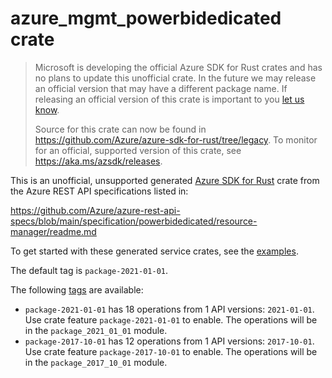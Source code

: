 # azure_mgmt_powerbidedicated crate

> Microsoft is developing the official Azure SDK for Rust crates and has no plans to update this unofficial crate.
> In the future we may release an official version that may have a different package name.
> If releasing an official version of this crate is important to you [let us know](https://github.com/Azure/azure-sdk-for-rust/issues/new/choose).
>
> Source for this crate can now be found in <https://github.com/Azure/azure-sdk-for-rust/tree/legacy>.
> To monitor for an official, supported version of this crate, see <https://aka.ms/azsdk/releases>.

This is an unofficial, unsupported generated [Azure SDK for Rust](https://github.com/Azure/azure-sdk-for-rust/tree/legacy) crate from the Azure REST API specifications listed in:

https://github.com/Azure/azure-rest-api-specs/blob/main/specification/powerbidedicated/resource-manager/readme.md

To get started with these generated service crates, see the [examples](https://github.com/Azure/azure-sdk-for-rust/blob/legacy/services/README.md#examples).

The default tag is `package-2021-01-01`.

The following [tags](https://github.com/Azure/azure-sdk-for-rust/blob/legacy/services/tags.md) are available:

- `package-2021-01-01` has 18 operations from 1 API versions: `2021-01-01`. Use crate feature `package-2021-01-01` to enable. The operations will be in the `package_2021_01_01` module.
- `package-2017-10-01` has 12 operations from 1 API versions: `2017-10-01`. Use crate feature `package-2017-10-01` to enable. The operations will be in the `package_2017_10_01` module.
